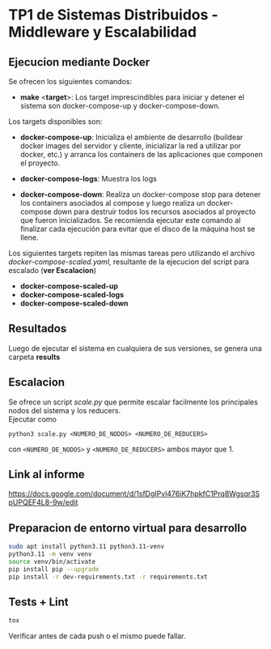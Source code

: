 # TP1 de Sistemas Distribuidos - Middleware y Escalabilidad

## Ejecucion mediante Docker

Se ofrecen los siguientes comandos:

- **make** <**target**>: Los target imprescindibles para iniciar y detener el sistema son docker-compose-up y docker-compose-down.

Los targets disponibles son:

- **docker-compose-up**: Inicializa el ambiente de desarrollo (buildear docker images del servidor y cliente, inicializar la red a utilizar por docker, etc.) y arranca los containers de las aplicaciones que componen el proyecto.

- **docker-compose-logs**: Muestra los logs

- **docker-compose-down**: Realiza un docker-compose stop para detener los containers asociados al compose y luego realiza un docker-compose down para destruir todos los recursos asociados al proyecto que fueron inicializados. Se recomienda ejecutar este comando al finalizar cada ejecución para evitar que el disco de la máquina host se llene.

Los siguientes targets repiten las mismas tareas pero utilizando el archivo _docker-compose-scaled.yaml_, resultante de la ejecucion del script para escalado (**ver Escalacion**)

- **docker-compose-scaled-up**
- **docker-compose-scaled-logs**
- **docker-compose-scaled-down**

## Resultados

Luego de ejecutar el sistema en cualquiera de sus versiones, se genera una carpeta **results**

## Escalacion

Se ofrece un script _scale.py_ que permite escalar facilmente los principales nodos del sistema y los reducers.  
Ejecutar como

`python3 scale.py <NUMERO_DE_NODOS> <NUMERO_DE_REDUCERS>`

con `<NUMERO_DE_NODOS>` y `<NUMERO_DE_REDUCERS>` ambos mayor que 1.

## Link al informe

https://docs.google.com/document/d/1sfDgIPvl476iK7hpkfC1Prq8Wgsqr3SpUPQEF4L8-9w/edit

## Preparacion de entorno virtual para desarrollo

```bash
sudo apt install python3.11 python3.11-venv
python3.11 -m venv venv
source venv/bin/activate
pip install pip --upgrade
pip install -r dev-requirements.txt -r requirements.txt
```

## Tests + Lint

```bash
tox
```
Verificar antes de cada push o el mismo puede fallar.
